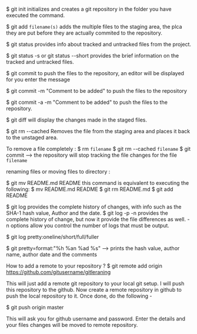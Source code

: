 $ git init 
   initializes and creates a git repository in the folder you have executed the command.

$ git add `filename(s)` 
   adds the multiple files to the staging area, the plca they are put before they are actually commited to the repository.

$ git status 
  provides info about tracked and untracked files from the project.

$ git status -s or git status --short 
   provides the brief information on the tracked and untracked files.

$ git commit 
  to push the files to the repository, an editor will be displayed for you enter the message

$ git commit -m "Comment to be added" 
  to push the files to the repository

$ git commit -a -m "Comment to be added" 
  to push the files to the repository.

$ git diff 
  will display the changes made in  the staged files.

$ git rm --cached <filename> 
  Removes the file from the staging area and places it back to the unstaged area.

To remove a file completely :
$ rm `filename`
$ git rm --cached `filename`
$ git commit --> the repository will stop tracking the file changes for the file `filename`

renaming files or moving files to directory :

$ git mv README.md README 
  this command is equivalent to executing the following:
    $ mv README.md README 
    $ git rm README.md 
    $ git add README 

$ git log 
  provides the complete history of changes, with info such as the SHA-1 hash value, Author and the date.
$ git log -p -n 
  provides the complete history of change, but now it provide the file differences as well. -n options allow you control the number of logs that must be output.

$ git log pretty:oneline/short/full/fuller

$ git pretty=format:"%h %an %ad %s" --> prints the hash value, author name, author date and the comments



How to add a remote to your repository ?
$ git remote add origin https://github.com/gitusername/gitleraning 

This will just add a remote git repository to your local git setup. I will push this repository to the github.
Now create a remote repository in github to push the local repository to it. Once done, do the following - 

$ git push origin master

This will ask you for github username and password. Enter the details and your files changes will be moved to remote repository.
